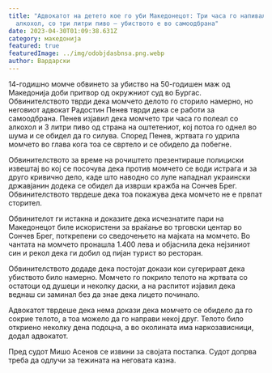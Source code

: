 ```yaml
---
title: "Адвокатот на детето кое го уби Македонецот: Три часа го напивал со
  алкохол, со три литри пиво – убиството е во самоодбрана"
date: 2023-04-30T01:09:38.631Z
category: македонија
featured: true
featuredImage: ../img/odobjdasbnsa.png.webp
author: Вардарски
---
```


14-годишно момче обвинето за убиство на 50-годишен маж од Македонија доби притвор од окружниот суд во Бургас. Обвинителството тврди дека момчето делото го сторило намерно, но неговиот адвокат Радостин Пенев тврди дека се работи за самоодбрана. Пенев изјавил дека момчето три часа го полеал со алкохол и 3 литри пиво од страна на оштетениот, кој потоа го однел во шума и се обидел да го силува. Според Пенев, жртвата го удрила момчето во глава кога тоа се свртело и се обидело да побегне.

Обвинителството за време на рочиштето презентираше полициски извештај во кој се посочува дека против момчето се води истрага и за друго кривично дело, каде што наводно со луле нападнал украински државјанин додека се обидел да изврши кражба на Сончев Брег. Обвинителството тврдеше дека тоа покажува дека момчето не е првпат сторител.

Обвинителот ги истакна и доказите дека исчезнатите пари на Македонецот биле искористени за враќање во трговски центар во Сончев Брег, поткрепени со сведочењето на мајката на момчето. Во чантата на момчето пронашла 1.400 лева и објаснила дека нејзиниот син и рекол дека ги добил од пијан турист во ресторан.

Обвинителството додаде дека постојат докази кои сугерираат дека убиството било намерно. Момчето го покрило телото на жртвата со остатоци од душеци и неколку даски, а на распитот изјавил дека веднаш си заминал без да знае дека лицето починало.

Адвокатот тврдеше дека нема докази дека момчето се обидело да го сокрие телото, а тоа можело да го направи некој друг. Телото било откриено неколку дена подоцна, а во околината има наркозависници, додал адвокатот.

Пред судот Мишо Асенов се извини за својата постапка. Судот допрва треба да одлучи за тежината на неговата казна.
